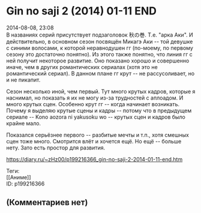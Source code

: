 Gin no saji 2 (2014) 01-11 END
==============================

  
2014-08-08, 23:08  
 В названиях серий присутствует подзаголовок 秋の巻. Т.е. "арка Аки". И действительно, в основном сезон посвящён Микагэ Аки -- той девушке с синими волосами, к которой неравнодушен гг (по-моему, по первому сезону это достаточно понятно). Из этого также понятно, что линия гг с ней получит некоторое развитие. Оно показано хорошо и совершенно иначе, чем в других романтических сериалах (хотя это не романтический сериал). В данном плане гг крут -- не рассусоливает, но и не пикапит.   
   
 Сезон несколько иной, чем первый. Тут много крутых кадров, которые я наснимал, но показать я их не могу из-за трудностей с аплоадом. И много крутых сцен. Особенно крут гг -- когда начинает возникать. Почему я выделяю крутые сцены и кадры -- потому что в предыдущем сериале -- Kono aozora ni yakusoku wo -- крутых сцен и кадров было крайне мало.   
   
 Показался серьёзнее первого -- разбитые мечты и т.п., хотя смешных сцен тоже много. Смотрится влёт и хочется ещё. Но ещё -- больше нету. Зато есть простор для развития.   
  
<https://diary.ru/~zHz00/p199216366_gin-no-saji-2-2014-01-11-end.htm>  
  
Теги:  
[[Аниме]]  
ID: p199216366  


(Комментариев нет)
------------------